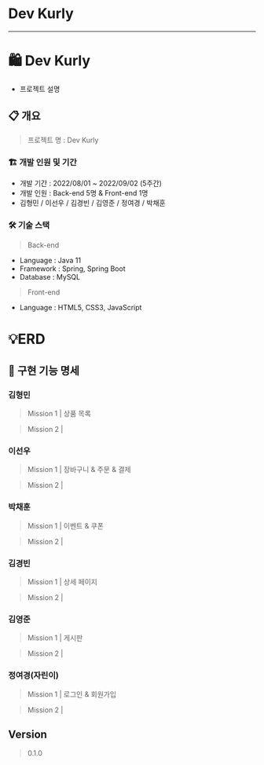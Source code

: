 # Dev Kurly

---

# 🛍️ Dev Kurly

- 프로젝트 설명

## 📋 개요

> 프로젝트 명 : Dev Kurly
>

### 🏗️ 개발 인원 및 기간

- 개발 기간 : 2022/08/01 ~ 2022/09/02 (5주간)
- 개발 인원 : Back-end 5명 & Front-end 1명
- 김형민 / 이선우 / 김경빈 / 김영준 / 정여경 / 박채훈

### 🛠️ 기술 스택

> Back-end
>
- Language : Java 11
- Framework : Spring, Spring Boot
- Database : MySQL

> Front-end
>
- Language : HTML5, CSS3, JavaScript

# 💡ERD

## 📝 구현 기능 명세

### 김형민

> Mission 1 | 상품 목록
>

> Mission 2 |
>

### 이선우

> Mission 1 | 장바구니 & 주문 & 결제
>

> Mission 2 | 
>

### 박채훈

> Mission 1 | 이벤트 & 쿠폰
>

> Mission 2 |
>

### 김경빈

> Mission 1 | 상세 페이지
>

> Mission 2 |
>

### 김영준

> Mission 1 | 게시판
>

> Mission 2 |
>

### 정여경(자린이)

> Mission 1 | 로그인 & 회원가입
>

> Mission 2 |
>

## Version

> 0.1.0
>

